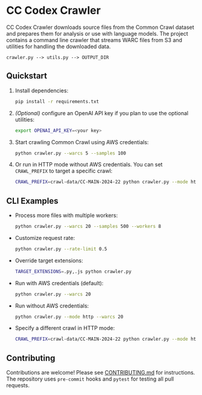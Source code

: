 # CC Codex Crawler

CC Codex Crawler downloads source files from the Common Crawl dataset and
prepares them for analysis or use with language models. The project contains a
command line crawler that streams WARC files from S3 and utilities for handling
the downloaded data.

```
crawler.py --> utils.py --> OUTPUT_DIR
```

## Quickstart

1. Install dependencies:
   ```bash
   pip install -r requirements.txt
   ```
2. _(Optional)_ configure an OpenAI API key if you plan to use the
   optional utilities:
   ```bash
   export OPENAI_API_KEY=<your key>
   ```
3. Start crawling Common Crawl using AWS credentials:
   ```bash
   python crawler.py --warcs 5 --samples 100
   ```
4. Or run in HTTP mode without AWS credentials. You can set
   `CRAWL_PREFIX` to target a specific crawl:
   ```bash
   CRAWL_PREFIX=crawl-data/CC-MAIN-2024-22 python crawler.py --mode http --warcs 5 --samples 100
   ```

## CLI Examples

* Process more files with multiple workers:
  ```bash
  python crawler.py --warcs 20 --samples 500 --workers 8
  ```
* Customize request rate:
  ```bash
  python crawler.py --rate-limit 0.5
  ```
* Override target extensions:
  ```bash
  TARGET_EXTENSIONS=.py,.js python crawler.py
  ```
* Run with AWS credentials (default):
  ```bash
  python crawler.py --warcs 20
  ```
* Run without AWS credentials:
  ```bash
  python crawler.py --mode http --warcs 20
  ```
* Specify a different crawl in HTTP mode:
  ```bash
  CRAWL_PREFIX=crawl-data/CC-MAIN-2024-22 python crawler.py --mode http --warcs 20
  ```

## Contributing

Contributions are welcome! Please see [CONTRIBUTING.md](CONTRIBUTING.md) for
instructions. The repository uses `pre-commit` hooks and `pytest` for testing
all pull requests.
